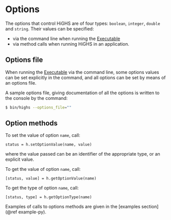 # Options

The options that control HiGHS are of four types: `boolean`, `integer`, `double`
and `string`. Their values can be specified:

 * via the command line when running the [Executable](@ref)
 * via method calls when running HiGHS in an application.

## Options file

When running the [Executable](@ref) via the command line, some options values
can be set explicitly in the command, and all options can be set by means of an
options file.

A sample options file, giving documentation of all the options is written to the
console by the command:

```bash
$ bin/highs --options_file=""
```

## Option methods

To set the value of option `name`, call:

```
status = h.setOptionValue(name, value)
```

where the value passed can be an identifier of the appropriate type, or an
explicit value.

To get the value of option `name`, call:

```
[status, value] = h.getOptionValue(name)
```

To get the type of option `name`, call:

```
[status, type] = h.getOptionType(name)
```

Examples of calls to options methods are given in the [examples section](@ref example-py).

